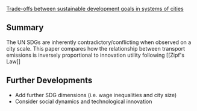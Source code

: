 [Trade-offs between sustainable development goals in systems of cities](https://www.sciencedirect.com/science/article/pii/S2226585622000346)
## Summary
The UN SDGs are inherently contradictory/conflicting when observed on a city scale. This paper compares how the relationship between transport emissions is inversely proportional to innovation utility following [[Zipf's Law]]
## Further Developments

- Add further SDG dimensions (i.e. wage inequalities and city size)
- Consider social dynamics and technological innovation
